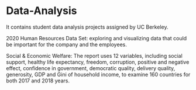 # Data-Analysis
It contains student data analysis projects assigned by UC Berkeley.

2020 Human Resources Data Set: exploring and visualizing data that could be important for the company and the employees.

Social & Economic Welfare: The report uses 12 variables, including social support, healthy life expectancy, freedom, corruption, positive and negative effect, confidence in government, democratic quality, delivery quality, generosity, GDP and Gini of household income, to examine 160 countries for both 2017 and 2018 years.
